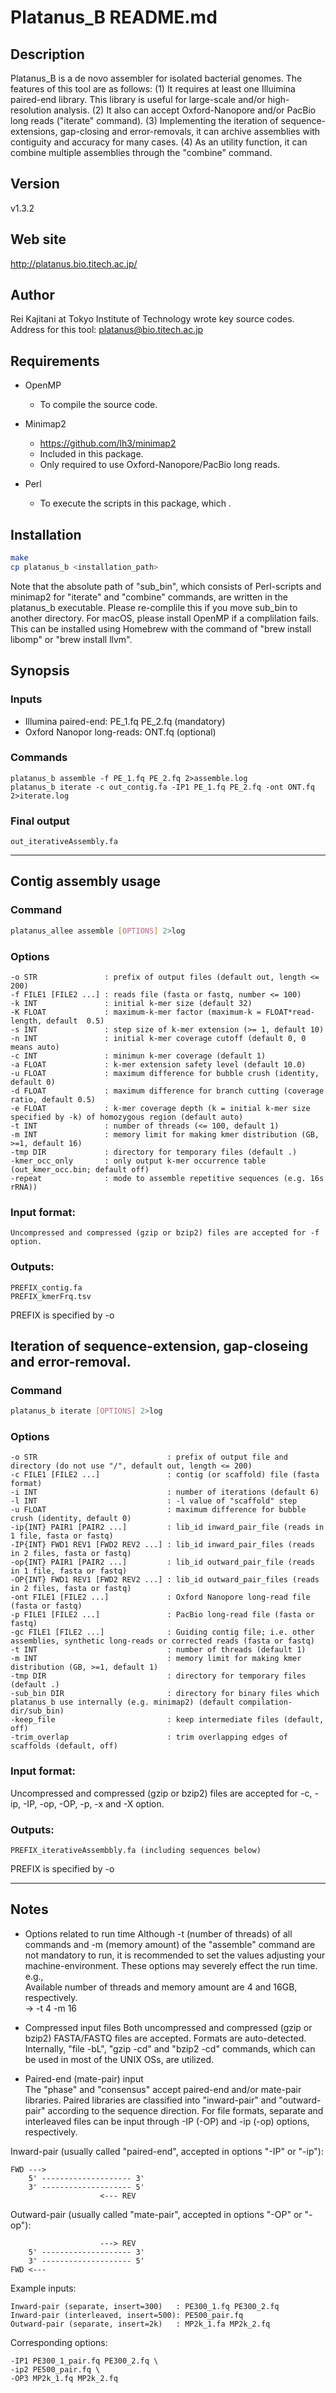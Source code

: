 # Platanus_B README.md

## Description
Platanus_B is a de novo assembler for isolated bacterial genomes. The features of this tool are as follows:
(1) It requires at least one Illuimina paired-end library. This library is useful for large-scale and/or high-resolution analysis. 
(2) It also can accept Oxford-Nanopore and/or PacBio long reads ("iterate" command).
(3) Implementing the iteration of sequence-extensions, gap-closing and error-removals, it can archive assemblies with contiguity and accuracy for many cases.
(4) As an utility function, it can combine multiple assemblies through the "combine" command.


## Version
v1.3.2

## Web site
<http://platanus.bio.titech.ac.jp/>

## Author
Rei Kajitani at Tokyo Institute of Technology wrote key source codes.  
Address for this tool: <platanus@bio.titech.ac.jp>


## Requirements
* OpenMP 
    - To compile the source code.

* Minimap2
    - <https://github.com/lh3/minimap2>
    - Included in this package.
    - Only required to use Oxford-Nanopore/PacBio long reads.

* Perl
    - To execute the scripts in this package, which  .
   
   
## Installation
```sh
make
cp platanus_b <installation_path>
```
Note that the absolute path of "sub_bin", which consists of Perl-scripts and minimap2 for "iterate" and "combine" commands, are written in the platanus_b executable.
Please re-complile this if you move sub_bin to another directory.
For macOS, please install OpenMP if a complilation fails. This can be installed using Homebrew with the command of "brew install libomp" or "brew install llvm". 


## Synopsis
### Inputs
* Illumina paired-end: PE_1.fq PE_2.fq (mandatory)
* Oxford Nanopor long-reads: ONT.fq (optional)

### Commands
```
platanus_b assemble -f PE_1.fq PE_2.fq 2>assemble.log
platanus_b iterate -c out_contig.fa -IP1 PE_1.fq PE_2.fq -ont ONT.fq 2>iterate.log
```

### Final output
    out_iterativeAssembly.fa



---
## Contig assembly usage
### Command
```sh
platanus_allee assemble [OPTIONS] 2>log
```
### Options
    -o STR               : prefix of output files (default out, length <= 200)
    -f FILE1 [FILE2 ...] : reads file (fasta or fastq, number <= 100)
    -k INT               : initial k-mer size (default 32)
    -K FLOAT             : maximum-k-mer factor (maximum-k = FLOAT*read-length, default  0.5)
    -s INT               : step size of k-mer extension (>= 1, default 10)
    -n INT               : initial k-mer coverage cutoff (default 0, 0 means auto)
    -c INT               : minimun k-mer coverage (default 1)
    -a FLOAT             : k-mer extension safety level (default 10.0)
    -u FLOAT             : maximum difference for bubble crush (identity, default 0)
    -d FLOAT             : maximum difference for branch cutting (coverage ratio, default 0.5)
    -e FLOAT             : k-mer coverage depth (k = initial k-mer size specified by -k) of homozygous region (default auto)
    -t INT               : number of threads (<= 100, default 1)
    -m INT               : memory limit for making kmer distribution (GB, >=1, default 16)
    -tmp DIR             : directory for temporary files (default .)
    -kmer_occ_only       : only output k-mer occurrence table (out_kmer_occ.bin; default off)
    -repeat              : mode to assemble repetitive sequences (e.g. 16s rRNA))


### Input format:
    Uncompressed and compressed (gzip or bzip2) files are accepted for -f option.

### Outputs:
    PREFIX_contig.fa
    PREFIX_kmerFrq.tsv

PREFIX is specified by -o
  
  
## Iteration of sequence-extension, gap-closeing and error-removal.
### Command
```sh
platanus_b iterate [OPTIONS] 2>log
```
### Options
    -o STR                             : prefix of output file and directory (do not use "/", default out, length <= 200)
    -c FILE1 [FILE2 ...]               : contig (or scaffold) file (fasta format)
    -i INT                             : number of iterations (default 6)
    -l INT                             : -l value of "scaffold" step
    -u FLOAT                           : maximum difference for bubble crush (identity, default 0)
    -ip{INT} PAIR1 [PAIR2 ...]         : lib_id inward_pair_file (reads in 1 file, fasta or fastq)
    -IP{INT} FWD1 REV1 [FWD2 REV2 ...] : lib_id inward_pair_files (reads in 2 files, fasta or fastq)
    -op{INT} PAIR1 [PAIR2 ...]         : lib_id outward_pair_file (reads in 1 file, fasta or fastq)
    -OP{INT} FWD1 REV1 [FWD2 REV2 ...] : lib_id outward_pair_files (reads in 2 files, fasta or fastq)
    -ont FILE1 [FILE2 ...]             : Oxford Nanopore long-read file (fasta or fastq)
    -p FILE1 [FILE2 ...]               : PacBio long-read file (fasta or fastq)
    -gc FILE1 [FILE2 ...]              : Guiding contig file; i.e. other assemblies, synthetic long-reads or corrected reads (fasta or fastq)
    -t INT                             : number of threads (default 1)
    -m INT                             : memory limit for making kmer distribution (GB, >=1, default 1)
    -tmp DIR                           : directory for temporary files (default .)
    -sub_bin DIR                       : directory for binary files which platanus_b use internally (e.g. minimap2) (default compilation-dir/sub_bin)
    -keep_file                         : keep intermediate files (default, off)
    -trim_overlap                      : trim overlapping edges of scaffolds (default, off)


### Input format:
   Uncompressed and compressed (gzip or bzip2) files are accepted for -c, -ip, -IP, -op, -OP, -p, -x and -X option.

### Outputs:
    PREFIX_iterativeAssembbly.fa (including sequences below)

PREFIX is specified by -o


---
## Notes
* Options related to run time
Although -t (number of threads) of all commands and -m (memory amount) of the "assemble" command are 
not mandatory to run, it is recommended to set the values adjusting your machine-environment.
These options may severely effect the run time.  
e.g.,  
Available number of threads and memory amount are 4 and 16GB, respectively.  
->  -t 4 -m 16

* Compressed input files
Both uncompressed and compressed (gzip or bzip2) FASTA/FASTQ files are accepted.
Formats are auto-detected. Internally, "file -bL", "gzip -cd" and "bzip2 -cd" commands, which can be
used in most of the UNIX OSs, are utilized.

* Paired-end (mate-pair) input  
The "phase" and "consensus" accept paired-end and/or mate-pair libraries. Paired libraries are 
classified into "inward-pair" and "outward-pair" according to the sequence direction. 
For file formats, separate and interleaved files can be input through -IP (-OP) and -ip (-op) 
options, respectively.

Inward-pair (usually called "paired-end", accepted in options "-IP" or "-ip"):

    FWD --->
        5' -------------------- 3'
        3' -------------------- 5'
                        <--- REV 

Outward-pair (usually called "mate-pair", accepted in options "-OP" or "-op"):

                        ---> REV 
        5' -------------------- 3'
        3' -------------------- 5'
    FWD <---

Example inputs:

    Inward-pair (separate, insert=300)   : PE300_1.fq PE300_2.fq
    Inward-pair (interleaved, insert=500): PE500_pair.fq
    Outward-pair (separate, insert=2k)   : MP2k_1.fa MP2k_2.fq

Corresponding options:

    -IP1 PE300_1_pair.fq PE300_2.fq \
    -ip2 PE500_pair.fq \
    -OP3 MP2k_1.fq MP2k_2.fq
